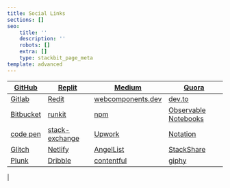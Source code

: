 ```yaml
---
title: Social Links
sections: []
seo:
    title: ''
    description: ''
    robots: []
    extra: []
    type: stackbit_page_meta
template: advanced
---
```



| [GitHub](https://github.com/bgoonz)          | [Replit](https://repl.it/@bgoonz/)                                        | [Medium](https://bryanguner.medium.com/)                                                          | [Quora](https://www.quora.com/q/webdevresourcehub?invite_code=qwZOqbpAhgQ6hjjGl8NN) |
| -------------------------------------------- | ------------------------------------------------------------------------- | ------------------------------------------------------------------------------------------------- | ----------------------------------------------------------------------------------- |
| [Gitlab](https://gitlab.com/bryan.guner.dev) | [Redit](https://www.reddit.com/user/bgoonz1)                              | [webcomponents.dev](https://webcomponents.dev/user/bgoonz)                                        | [dev.to](https://dev.to/bgoonz)                                                     |
| [Bitbucket](https://bitbucket.org/bgoonz/)   | [runkit](https://runkit.com/bgoonz)                                       | [npm](https://www.npmjs.com/~bgoonz11)                                                            | [Observable Notebooks](https://observablehq.com/@bgoonz?tab=profile)                |
| [code pen](https://codepen.io/bgoonz)        | [stack-exchange](https://meta.stackexchange.com/users/936785/bryan-guner) | [Upwork](https://www.upwork.com/freelancers/~01bb1a3627e1e9c630?viewMode=1&s=1110580755057594368) | [Notation](https://www.notion.so/Overview-Of-Css-5d88b0bc9a73422a9be1481d599a56ba)  |
| [Glitch](https://glitch.com/@bgoonz)         | [Netlify](https://app.netlify.com/user/settings#profile)                  | [AngelList](https://angel.co/u/bryan-guner)                                                       | [StackShare](https://stackshare.io/bryanguner)                                      |
| [Plunk](http://plnkr.co/account/plunks)      | [Dribble](https://dribbble.com/bgoonz4242?onboarding=true)                | [contentful](https://app.contentful.com/spaces/lelpu0ihaz11/assets?id=MocOPmmNliLn6PPv)           | [giphy](https://giphy.com/channel/bryanguner)                                       |

|
